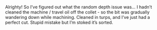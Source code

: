 Alrighty!   So I’ve figured out what the random depth issue was… I hadn’t cleaned the machine / travel oil off the collet - so the bit was gradually wandering down while machining.   Cleaned in turps, and I’ve just had a perfect cut.    Stupid mistake but I’m stoked it’s sorted.
